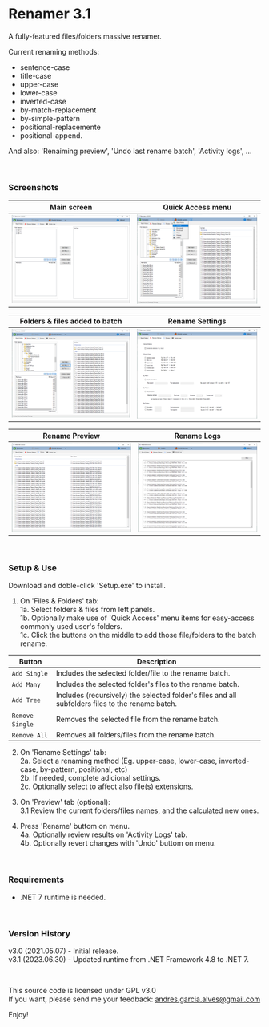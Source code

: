 # Renamer 3.1

A fully-featured files/folders massive renamer.

Current renaming methods:
- sentence-case
- title-case
- upper-case
- lower-case
- inverted-case
- by-match-replacement
- by-simple-pattern
- positional-replacemente
- positional-append.

And also: 'Renaiming preview', 'Undo last rename batch', 'Activity logs', ...

&nbsp;

### Screenshots

| Main screen                      | Quick Access menu                |
|----------------------------------|----------------------------------|
| ![](Resources/Screenshot-01.png) | ![](Resources/Screenshot-02.png) |

| Folders & files added to batch   | Rename Settings                  |
|----------------------------------|----------------------------------|
| ![](Resources/Screenshot-03.png) | ![](Resources/Screenshot-04.png) |

| Rename Preview                   | Rename Logs                      |
|----------------------------------|----------------------------------|
| ![](Resources/Screenshot-05.png) | ![](Resources/Screenshot-06.png) |

&nbsp;

### Setup & Use

Download and  doble-click 'Setup.exe' to install.  

1. On 'Files & Folders' tab:  
1a. Select folders & files from left panels.  
1b. Optionally make use of 'Quick Access' menu items for easy-access commonly used user's folders.  
1c. Click the buttons on the middle to add those file/folders to the batch rename.  

| Button          | Description                                                                                      |
|-----------------|--------------------------------------------------------------------------------------------------|
| `Add Single`    | Includes the selected folder/file to the rename batch.                                           |
| `Add Many`      | Includes the selected folder's files to the rename batch.                                        |
| `Add Tree`      | Includes (recursively) the selected folder's files and all subfolders files to the rename batch. |
| `Remove Single` | Removes the selected file from the rename batch.                                                 |
| `Remove All`    | Removes all folders/files from the rename batch.                                                 |

2. On 'Rename Settings' tab:  
2a. Select a renaming method (Eg. upper-case, lower-case, inverted-case, by-pattern, positional, etc)  
2b. If needed, complete adicional settings.  
2c. Optionally select to affect also file(s) extensions.  

3. On 'Preview' tab (optional):  
3.1 Review the current folders/files names, and the calculated new ones.  

4. Press 'Rename' buttom on menu.  
4a. Optionally review results on 'Activity Logs' tab.  
4b. Optionally revert changes with 'Undo' buttom on menu.  

&nbsp;

### Requirements

- .NET 7 runtime is needed.  

&nbsp;

### Version History

v3.0 (2021.05.07) - Initial release.  
v3.1 (2023.06.30) - Updated runtime from .NET Framework 4.8 to .NET 7.  

&nbsp;

This source code is licensed under GPL v3.0  
If you want, please send me your feedback: andres.garcia.alves@gmail.com  

Enjoy!

